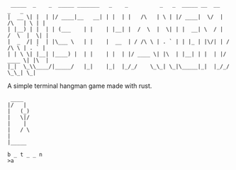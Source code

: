      _____  _    _  _____ _______   _    _          _   _  _____ __  __          _   _  
    |  __ \| |  | |/ ____|__   __| | |  | |   /\   | \ | |/ ____|  \/  |   /\   | \ | | 
    | |__) | |  | | (___    | |    | |__| |  /  \  |  \| | |  __| \  / |  /  \  |  \| | 
    |  _  /| |  | |\___ \   | |    |  __  | / /\ \ | . ` | | |_ | |\/| | / /\ \ | . ` | 
    | | \ \| |__| |____) |  | |    | |  | |/ ____ \| |\  | |__| | |  | |/ ____ \| |\  | 
    |_|  \_\\____/|_____/   |_|    |_|  |_/_/    \_\_| \_|\_____|_|  |_/_/    \_\_| \_| 

A simple terminal hangman game made with rust.

     ____
    |/   |
    |   (_)
    |   \|/
    |    |
    |   / \
    |
    |_____

    b _ t _ _ n
    >a
